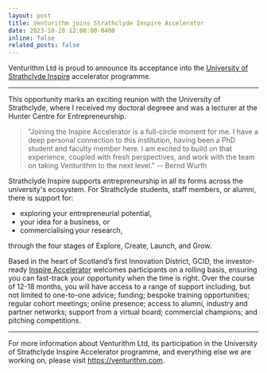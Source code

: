 ```yaml
---
layout: post
title: Venturithm joins Strathclyde Inspire Accelerator
date: 2023-10-28 12:00:00-0400
inline: false
related_posts: false
---
```


Venturithm Ltd is proud to announce its acceptance into the <a href="https://www.strath.ac.uk/workwithus/strathclydeinspire/">University of Strathclyde Inspire</a> accelerator programme.

---

This opportunity marks an exciting reunion with the University of Strathclyde, where I received my doctoral degreee and was a lecturer at the Hunter Centre for Entrepreneurship.

> "Joining the Inspire Accelerator is a full-circle moment for me. I have a deep personal connection to this institution, having been a PhD student and faculty member here. I am excited to build on that experience, coupled with fresh perspectives, and work with the team on taking Venturithm to the next level." -- Bernd Wurth

Strathclyde Inspire supports entrepreneurship in all its forms across the university's ecosystem. For Strathclyde students, staff members, or alumni, there is support for:

<ul>
    <li>exploring your entrepreneurial potential, </li>
    <li>your idea for a business, or </li>
    <li>commercialising your research,</li>
</ul>

through the four stages of Explore, Create, Launch, and Grow.

Based in the heart of Scotland’s first Innovation District, GCID, the investor-ready <a href="https://www.strath.ac.uk/workwithus/strathclydeinspire/">Inspire Accelerator</a> welcomes participants on a rolling basis, ensuring you can fast-track your opportunity when the time is right. Over the course of 12-18 months, you will have access to a range of support including, but not limited to one-to-one advice; funding; bespoke training opportunities; regular cohort meetings; online presence; access to alumni, industry and partner networks; support from a virtual board; commercial champions; and pitching competitions.

---

For more information about Venturithm Ltd, its participation in the University of Strathclyde Inspire Accelerator programme, and everything else we are working on, please visit <a href="https://venturithm.com">https://venturithm.com</a>.
